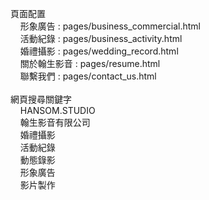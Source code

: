 頁面配置<br>
&nbsp;&nbsp;&nbsp;&nbsp;形象廣告 : pages/business_commercial.html<br>
&nbsp;&nbsp;&nbsp;&nbsp;活動紀錄 : pages/business_activity.html<br>
&nbsp;&nbsp;&nbsp;&nbsp;婚禮攝影 : pages/wedding_record.html<br>
&nbsp;&nbsp;&nbsp;&nbsp;關於翰生影音 : pages/resume.html<br>
&nbsp;&nbsp;&nbsp;&nbsp;聯繫我們 : pages/contact_us.html<br>
<br>
網頁搜尋關鍵字<br>
&nbsp;&nbsp;&nbsp;&nbsp;HANSOM.STUDIO<br>
&nbsp;&nbsp;&nbsp;&nbsp;翰生影音有限公司<br>
&nbsp;&nbsp;&nbsp;&nbsp;婚禮攝影<br>
&nbsp;&nbsp;&nbsp;&nbsp;活動紀錄<br>
&nbsp;&nbsp;&nbsp;&nbsp;動態錄影<br>
&nbsp;&nbsp;&nbsp;&nbsp;形象廣告<br>
&nbsp;&nbsp;&nbsp;&nbsp;影片製作<br>
